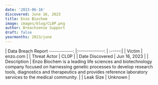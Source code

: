 ```yaml
---
date: '2023-06-16'
discovered: June 16, 2023
title: Enzo Biochem
image: images/blog/CL0P.png
author: Breachsense Support
draft: false
yearmonths: 2023/june
---
```



| Data Breach Report
------------:     |:-------------:    | :-----:|
| Victim      | enzo.com      | 
| Threat Actor      | CL0P      | 
| Date Discovered      | Jun 16, 2023      | 
| Description      | Enzo Biochem is a leading life sciences and biotechnology company focused on harnessing genetic processes to develop research tools, diagnostics and therapeutics and provides reference laboratory services to the medical community.      | 
| Leak Size      | Unknown      | 

